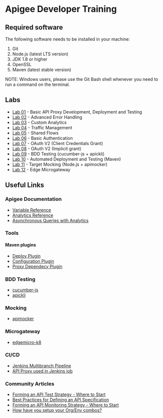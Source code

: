 # Apigee Developer Training

## Required software

The following software needs to be installed in your machine:

1. Git
2. Node.js (latest LTS version)
3. JDK 1.8 or higher
4. OpenSSL
4. Maven (latest stable version)

NOTE: Windows users, please use the Git Bash shell whenever you need to run a command on the terminal.

## Labs

* [Lab 01](labs/lab-01) - Basic API Proxy Development, Deployment and Testing
* [Lab 02](labs/lab-02) - Advanced Error Handling
* [Lab 03](labs/lab-03) - Custom Analytics
* [Lab 04](labs/lab-04) - Traffic Management
* [Lab 05](labs/lab-05) - Shared Flows
* [Lab 06](labs/lab-06) - Basic Authentication
* [Lab 07](labs/lab-07) - OAuth V2 (Client Credentials Grant)
* [Lab 08](labs/lab-08) - OAuth V2 (Implicit grant)
* [Lab 09](labs/lab-09) - BDD Testing (cucumber-js + apickli)
* [Lab 10](labs/lab-10) - Automated Deployment and Testing (Maven)
* [Lab 11](labs/lab-11) - Target Mocking (Node.js + apimocker)
* [Lab 12](labs/lab-12) - Edge Microgateway

## Useful Links

### Apigee Documentation

* [Variable Reference](https://docs.apigee.com/api-platform/reference/variables-reference)
* [Analytics Reference](https://docs.apigee.com/api-platform/analytics/analytics-reference)
* [Asynchronous Queries with Analytics](https://docs-analytics.apigee.io/async-query )

### Tools

#### Maven plugins

* [Deploy Plugin](https://github.com/apigee/apigee-deploy-maven-plugin)
* [Configuration Plugin](https://github.com/apigee/apigee-config-maven-plugin)
* [Proxy Dependecy Plugin](https://github.com/apigee/proxy-dependency-maven-plugin)

### BDD Testing

* [cucumber-js](https://github.com/cucumber/cucumber-js)
* [apickli](https://github.com/apickli/apickli)

### Mocking

* [apimocker](https://github.com/gstroup/apimocker)

### Microgateway

* [edgemicro-k8](https://github.com/edgemicro-kubernetes/edgemicro-k8)

### CI/CD

* [Jenkins Multibranch Pipeline](https://github.com/apichick/apigee-ci-cd-demo)
* [API Proxy used in Jenkins job](https://github.com/apichick/book-api-v1)

### Community Articles

* [Forming an API Test Strategy - Where to Start](https://community.apigee.com/articles/16169/forming-an-api-test-strategy-where-to-start.html)
* [Best Practices for Defining an API Specification](https://community.apigee.com/articles/15459/best-practices-for-defining-an-api-specification.html)
* [Forming an API Monitoring Strategy - Where to Start](https://community.apigee.com/articles/17862/forming-an-api-monitoring-strategy-where-to-start.html)
* [How have you setup your Org/Env combos?](https://community.apigee.com/questions/22800/how-have-you-setup-your-orgenv-combos.html)
